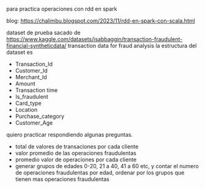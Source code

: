 para practica operaciones con rdd en spark

blog: https://chalimbu.blogspot.com/2023/11/rdd-en-spark-con-scala.html


dataset de prueba sacado de https://www.kaggle.com/datasets/isabbaggin/transaction-fraudulent-financial-syntheticdata/
transaction data for fraud analysis
la estructura del dataset es

- Transaction_Id
- Customer_Id
- Merchant_Id
- Amount
- Transaction time
- Is_fraudulent
- Card_type
- Location
- Purchase_category
- Customer_Age



quiero practicar respondiendo algunas preguntas.

- total de valores de transaciones por cada cliente
- valor promedio de las operaciones fraudulentas
- promedio valor de operaciones por cada cliente
- generar grupos de edades 0-20, 21 a 40, 41 a 60 etc, y contar el numero de operaciones 
fraudulentas por edad, ordenar por los grupos que tienen mas operaciones fraudulentas
